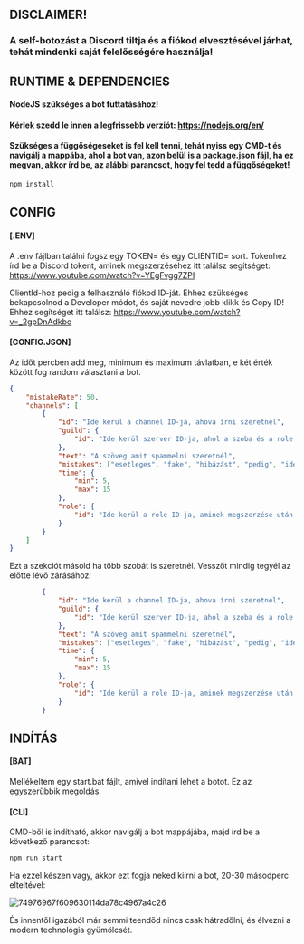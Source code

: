 ## DISCLAIMER!
### A self-botozást a Discord tiltja és a fiókod elvesztésével járhat, tehát mindenki saját felelősségére használja!

## RUNTIME & DEPENDENCIES
#### NodeJS szükséges a bot futtatásához! 
#### Kérlek szedd le innen a legfrissebb verziót: https://nodejs.org/en/
#### Szükséges a függőségeseket is fel kell tenni, tehát nyiss egy CMD-t és navigálj a mappába, ahol a bot van, azon belül is a package.json fájl, ha ez megvan, akkor írd be, az alábbi parancsot, hogy fel tedd a függőségeket!
```bat
npm install
```
## CONFIG
#### [.ENV]

A .env fájlban találni fogsz egy TOKEN= és egy CLIENTID= sort. 
Tokenhez írd be a Discord tokent, aminek megszerzéséhez itt találsz segítséget: https://www.youtube.com/watch?v=YEgFvgg7ZPI

ClientId-hoz pedig a felhasználó fiókod ID-ját. Ehhez szükséges bekapcsolnod a Developer módot, és saját nevedre jobb klikk és Copy ID! Ehhez segítséget itt találsz: https://www.youtube.com/watch?v=_2gpDnAdkbo

#### [CONFIG.JSON]
Az időt percben add meg, minimum és maximum távlatban, e két érték között fog random választani a bot.
```json
{
    "mistakeRate": 50,
    "channels": [
        {
            "id": "Ide kerül a channel ID-ja, ahova írni szeretnél",
            "guild": {
                "id": "Ide kerül szerver ID-ja, ahol a szoba és a role található"
            },
            "text": "A szöveg amit spammelni szeretnél",
            "mistakes": ["esetleges", "fake", "hibázást", "pedig", "ide", "írd"],
            "time": {
                "min": 5,
                "max": 15               
            },
            "role": {
                "id": "Ide kerül a role ID-ja, aminek megszerzése után leáll a spammelés."
            }
        }
    ]
}
```
Ezt a szekciót másold ha több szobát is szeretnél. Vesszőt mindig tegyél az előtte lévő zárásához!
```json
        {
            "id": "Ide kerül a channel ID-ja, ahova írni szeretnél",
            "guild": {
                "id": "Ide kerül szerver ID-ja, ahol a szoba és a role található"
            },
            "text": "A szöveg amit spammelni szeretnél",
            "mistakes": ["esetleges", "fake", "hibázást", "pedig", "ide", "írd"],
            "time": {
                "min": 5,
                "max": 15               
            },
            "role": {
                "id": "Ide kerül a role ID-ja, aminek megszerzése után leáll a spammelés."
            }
        }
```

## INDÍTÁS

#### [BAT]
Mellékeltem egy start.bat fájlt, amivel indítani lehet a botot. Ez az egyszerűbbik megoldás.
#### [CLI]
CMD-ből is indítható, akkor navigálj a bot mappájába, majd írd be a következő parancsot: 
```bat 
npm run start
```

Ha ezzel készen vagy, akkor ezt fogja neked kiírni a bot, 20-30 másodperc elteltével: 


![74976967f609630114da78c4967a4c26](https://user-images.githubusercontent.com/76904667/155232766-3704c87c-1b08-48e6-93c4-7af5ff20a82c.png)

És innentől igazából már semmi teendőd nincs csak hátradőlni, és élvezni a modern technológia gyümölcsét.
